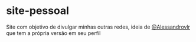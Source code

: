 # site-pessoal
 Site com objetivo de divulgar minhas outras redes, ideia de [@Alessandrovlr](https://github.com/Alessandrovlr) que tem a própria versão em seu perfil
